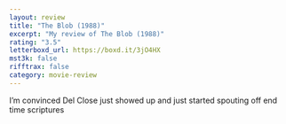 ```yaml
---
layout: review
title: "The Blob (1988)"
excerpt: "My review of The Blob (1988)"
rating: "3.5"
letterboxd_url: https://boxd.it/3jO4HX
mst3k: false
rifftrax: false
category: movie-review
---
```


I’m convinced Del Close just showed up and just started spouting off end time scriptures
